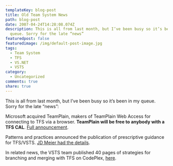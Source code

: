 ```yaml
---
templateKey: blog-post
title: Old Team System News
path: blog-post
date: 2007-04-24T14:28:08.074Z
description: This is all from last month, but I’ve been busy so it’s been in my
  queue. Sorry for the late “news”
featuredpost: false
featuredimage: /img/default-post-image.jpg
tags:
  - Team System
  - TFS
  - VS.NET
  - VSTS
category:
  - Uncategorized
comments: true
share: true
---
```

<!--StartFragment-->

This is all from last month, but I’ve been busy so it’s been in my queue. Sorry for the late “news”:

Microsoft acquired TeamPlain, makers of TeamPlain Web Access for connecting to TFS via a browser. **TeamPlain will be free to anybody with a TFS CAL**. [Full announcement](http://blogs.msdn.com/bharry/archive/2007/03/26/microsoft-acquires-teamplain.aspx).

Patterns and practices announced the publication of prescriptive guidance for TFS/VSTS. [JD Meier had the details](http://blogs.msdn.com/jmeier/archive/2007/03/26/vsts-guidance-project-update.aspx).

In related news, the VSTS team published 40 pages of strategies for branching and merging with TFS on CodePlex, [here](http://www.codeplex.com/BranchingGuidance).

<!--EndFragment-->